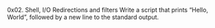 

0x02. Shell, I/O Redirections and filters
Write a script that prints “Hello, World”, followed by a new line to the standard output.
